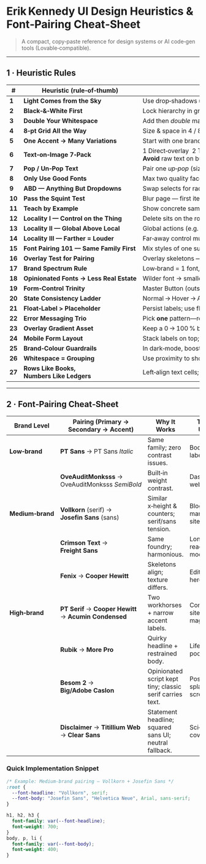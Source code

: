 # Erik Kennedy UI Design Heuristics & Font‑Pairing Cheat‑Sheet  
  
> A compact, copy‑paste reference for design systems or AI code‑gen tools (Lovable‑compatible).  
  
---  
  
## 1 · Heuristic Rules  
  
| # | Heuristic (rule‑of‑thumb) | Rapid “Do / Avoid” snapshot |  
|---|---------------------------|-----------------------------|  
| **1** | **Light Comes from the Sky** | Use drop‑shadows under raised surfaces & highlights on top. **Avoid** upward shadows. |  
| **2** | **Black‑&‑White First** | Lock hierarchy in grayscale, then add colour. **Avoid** colouring weak layouts. |  
| **3** | **Double Your Whitespace** | Add then *double* margins/padding. **Avoid** cramped edges. |  
| **4** | **8‑pt Grid All the Way** | Size & space in 4 / 8 / 16 / 24 px steps. **Avoid** random gaps. |  
| **5** | **One Accent → Many Variations** | Start with one brand hue; derive tints/shades for states. **Avoid** unrelated colours. |  
| **6** | **Text‑on‑Image 7‑Pack** | 1 Direct‑overlay  2 Text‑shadow  3 Text‑box  4 Colour‑overlay  5 Blur‑overlay  6 Floor‑fade  7 Scrim. **Avoid** raw text on busy photos. |  
| **7** | **Pop / Un‑Pop Text** | Pair one *up‑pop* (size/weight/contrast) with one *down‑pop*. **Avoid** every heading shouting. |  
| **8** | **Only Use Good Fonts** | Max two quality faces; workhorse for body. **Avoid** novelty scripts in paragraphs. |  
| **9** | **ABD — Anything But Dropdowns** | Swap selects for radios, steppers, type‑ahead, calendars… **Avoid** dropdowns with few options. |  
| **10** | **Pass the Squint Test** | Blur page — first item seen *must* be primary CTA. **Avoid** minor links out‑shouting hero. |  
| **11** | **Teach by Example** | Show concrete sample beside new concept. **Avoid** paragraph‑only explanations. |  
| **12** | **Locality I — Control on the Thing** | Delete sits on the row it deletes. **Avoid** distant toolbars. |  
| **13** | **Locality II — Global Above Local** | Global actions (e.g. “Mark all read”) live above lists. **Avoid** burying them in items. |  
| **14** | **Locality III — Farther = Louder** | Far‑away control must visually pop (e.g. FAB). **Avoid** quiet CTAs marooned. |  
| **15** | **Font Pairing 101 — Same Family First** | Mix styles of one super‑family (e.g. PT Sans + PT Serif). **Avoid** random strangers early on. |  
| **16** | **Overlay Test for Pairing** | Overlay skeletons — match x‑height, counters, overall feel. **Avoid** gut‑only pairing. |  
| **17** | **Brand Spectrum Rule** | Low‑brand = 1 font, Medium = 1–2, High‑brand = 2+ sparingly. **Avoid** loud fonts everywhere. |  
| **18** | **Opinionated Fonts → Less Real Estate** | Wilder font → smaller role (logo/headline only). **Avoid** paragraphs in distressed fonts. |  
| **19** | **Form‑Control Trinity** | Master Button (outset), Textbox (inset outline), Radio/Checkbox. |  
| **20** | **State Consistency Ladder** | Normal → Hover → Active → Disabled; apply across all controls. |  
| **21** | **Float‑Label > Placeholder** | Persist labels; use float‑label; avoid placeholder‑only prompts. |  
| **22** | **Error Messaging Trio** | Pick **one** pattern—red text, red border, or red bubble—and stick to it. |  
| **23** | **Overlay Gradient Asset** | Keep a 0 → 100 % black gradient token for scrims/fades. |  
| **24** | **Mobile Form Layout** | Stack labels on top; full‑width inputs; large tap‑targets. |  
| **25** | **Brand‑Colour Guardrails** | In dark‑mode, boost accent brightness/saturation; never naive invert. |  
| **26** | **Whitespace = Grouping** | Use proximity to show relation; borders optional. |  
| **27** | **Rows Like Books, Numbers Like Ledgers** | Left‑align text cells; right‑align numbers. **Avoid** centred grids. |  
  
---  
  
## 2 · Font‑Pairing Cheat‑Sheet  
  
| Brand Level | Pairing (Primary → Secondary → Accent) | Why It Works | Typical Usage |  
|-------------|----------------------------------------|--------------|---------------|  
| **Low‑brand** | **PT Sans** → PT Sans *Italic* | Same family; zero contrast issues. | Body text, labels. |  
|  | **OveAuditMonksss** → OveAuditMonksss *SemiBold* | Built‑in weight contrast. | Dashboards, web apps. |  
| **Medium‑brand** | **Vollkorn** (serif) → **Josefin Sans** (sans) | Similar x‑height & counters; serif/sans tension. | Blogs, marketing sites. |  
|  | **Crimson Text** → **Freight Sans** | Same foundry; harmonious. | Long‑form reading + modern UI. |  
|  | **Fenix** → **Cooper Hewitt** | Skeletons align; texture differs. | Editorial hero + nav. |  
| **High‑brand** | **PT Serif** → **Cooper Hewitt** → **Acumin Condensed** | Two workhorses + narrow accent labels. | Complex sites, magazines. |  
|  | **Rubik** → **More Pro** | Quirky headline + restrained body. | Lifestyle, podcasts. |  
|  | **Besom 2** → **Big/Adobe Caslon** | Opinionated script kept tiny; classic serif carries text. | Posters, splash screens. |  
|  | **Disclaimer** → **Titillium Web** → **Clear Sans** | Statement headline; squared sans UI; neutral fallback. | Sci‑fi, book covers. |  
  
### Quick Implementation Snippet  

```css
/* Example: Medium‑brand pairing — Vollkorn + Josefin Sans */
:root {
  --font-headline: "Vollkorn", serif;
  --font-body: "Josefin Sans", "Helvetica Neue", Arial, sans-serif;
}

h1, h2, h3 { 
  font-family: var(--font-headline); 
  font-weight: 700; 
}
body, p, li { 
  font-family: var(--font-body);  
  font-weight: 400; 
}
